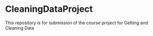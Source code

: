 CleaningDataProject
===================

This repository is for submission of the course project for Getting and Cleaning Data
